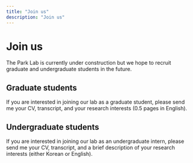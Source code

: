```yaml
---
title: "Join us"
description: "Join us"
---
```


# Join us

The Park Lab is currently under construction but we hope to recruit graduate and undergraduate students in the future.

## Graduate students

If you are interested in joining our lab as a graduate student, please send me your CV, transcript, and your research interests (0.5 pages in English).

## Undergraduate students

If you are interested in joining our lab as an undergraduate intern, please send me your CV, transcript, and a brief description of your research interests (either Korean or English).